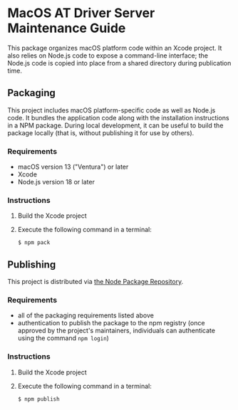 # MacOS AT Driver Server Maintenance Guide

This package organizes macOS platform code within an Xcode project. It also
relies on Node.js code to expose a command-line interface; the Node.js code is
copied into place from a shared directory during publication time.

## Packaging

This project includes macOS platform-specific code as well as Node.js code. It
bundles the application code along with the installation instructions in a NPM
package. During local development, it can be useful to build the package
locally (that is, without publishing it for use by others).

### Requirements

- macOS version 13 ("Ventura") or later
- Xcode
- Node.js version 18 or later

### Instructions

1. Build the Xcode project
2. Execute the following command in a terminal:

       $ npm pack

## Publishing

This project is distributed via [the Node Package
Repository](https://npmjs.org).

### Requirements

- all of the packaging requirements listed above
- authentication to publish the package to the npm registry (once approved by
  the project's maintainers, individuals can authenticate using the command
  `npm login`)

### Instructions

1. Build the Xcode project
2. Execute the following command in a terminal:

       $ npm publish
